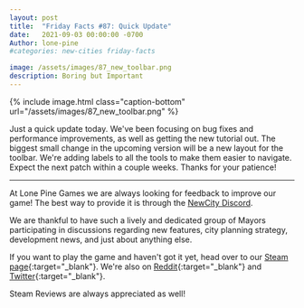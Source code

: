 ```yaml
---
layout: post
title:  "Friday Facts #87: Quick Update"
date:   2021-09-03 00:00:00 -0700
Author: lone-pine
#categories: new-cities friday-facts

image: /assets/images/87_new_toolbar.png
description: Boring but Important
---
```


{% include image.html class="caption-bottom"
  url="/assets/images/87_new_toolbar.png"
%}

Just a quick update today. We've been focusing on bug fixes and performance improvements, as well as getting the new tutorial out. The biggest small change in the upcoming version will be a new layout for the toolbar. We're adding labels to all the tools to make them easier to navigate. Expect the next patch within a couple weeks. Thanks for your patience!

---

At Lone Pine Games we are always looking for feedback to improve our game! The best way to provide it is through the [NewCity Discord].

We are thankful to have such a lively and dedicated group of Mayors participating in discussions regarding new features, city planning strategy, development news, and just about anything else.

If you want to play the game and haven't got it yet, head over to our [Steam page]{:target="_blank"}. We're also on [Reddit]{:target="_blank"} and [Twitter]{:target="_blank"}. 

Steam Reviews are always appreciated as well!

[NewCity Discord]:  http://discord.gg/cz6t4J5
[Steam page]: https://store.steampowered.com/app/1067860/NewCity/
[Reddit]: https://www.reddit.com/r/NewCity
[Twitter]: https://twitter.com/lone_pine_games



